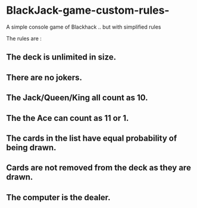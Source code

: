 # BlackJack-game-custom-rules-

A simple console game of Blackhack .. but with simplified rules

The rules are :

## The deck is unlimited in size. 
## There are no jokers. 
## The Jack/Queen/King all count as 10.
## The the Ace can count as 11 or 1.
## The cards in the list have equal probability of being drawn.
## Cards are not removed from the deck as they are drawn.
## The computer is the dealer.

